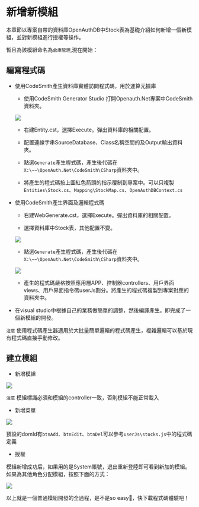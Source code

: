 # 新增新模組

本章節以專案自帶的資料庫OpenAuthDB中Stock表為基礎介紹如何新增一個新模組，並對新模組進行授權等操作。

暫且為該模組命名為`倉庫管理`,現在開始：

## 編寫程式碼
 
 * 使用CodeSmith產生資料庫實體訪問程式碼，用於運算元據庫

    * 使用CodeSmith Generator Studio 打開Openauth.Net專案中CodeSmith資料夾。

    ![](http://119.84.146.233:8887/upload_files/190110171420673.png " ")
    
    * 右建Entity.cst，選擇Execute。彈出資料庫的相關配置。
    
    * 配置連線字串SourceDatabase、Class名稱空間的及Output輸出資料夾。

    * 點選`Generate`產生程式碼，產生後代碼在`X:\~~\OpenAuth.Net\CodeSmith\CSharp`資料夾中。

    * 將產生的程式碼按上圖紅色箭頭的指示覆制到專案中。可以只複製`Entities\Stock.cs`、`Mapping\StockMap.cs`、`OpenAuthDBContext.cs`

 * 使用CodeSmith產生界面及邏輯程式碼

    * 右建WebGenerate.cst，選擇Execute。彈出資料庫的相關配置。
    
    * 選擇資料庫中Stock表，其他配置不變。

    ![](http://119.84.146.233:8887/upload_files/190110171420676.png "")

    * 點選`Generate`產生程式碼，產生後代碼在`X:\~~\OpenAuth.Net\CodeSmith\CSharp`資料夾中。

    ![](http://119.84.146.233:8887/upload_files/190110171757977.png "")

    * 產生的程式碼嚴格按照應用層APP、控制器controllers、用戶界面views、用戶界面指令碼userJs劃分。將產生的程式碼複製到專案對應的資料夾中。

 * 在visual studio中根據自己的業務做簡單的調整，然後編譯產生。即完成了一個新模組的開發。

 `注意` 使用程式碼產生器適用於大批量簡單邏輯的程式碼產生，複雜邏輯可以基於現有程式碼直接手動修改。

## 建立模組

 * 新增模組

 ![](http://119.84.146.233:8887/upload_files/190110172049261.png)

 `注意` 模組標識必須和模組的controller一致，否則模組不能正常載入

 * 新增菜單

 ![](http://www.openauth.me/upload/180523111946327.png)

 預設的domId有`btnAdd`、`btnEdit`、`btnDel`可以參考`userJs\stocks.js`中的程式碼定義

 * 授權

 模組新增成功后，如果用的是System賬號，退出重新登陸即可看到新加的模組。如果為其他角色分配模組，按照下面的方式：

![](http://119.84.146.233:8887/upload_files/190110172339544.png)

 以上就是一個普通模組開發的全過程，是不是so easy🙂，快下載程式碼體驗吧！